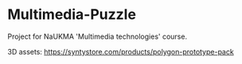 # Multimedia-Puzzle
Project for NaUKMA 'Multimedia technologies' course.

3D assets: https://syntystore.com/products/polygon-prototype-pack 
